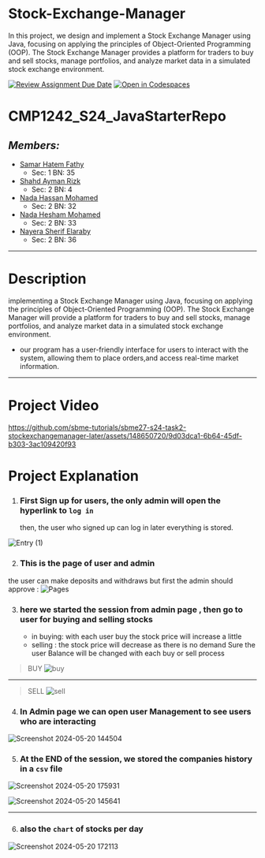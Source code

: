 # Stock-Exchange-Manager
In this project, we design and implement a Stock Exchange Manager using Java, focusing on applying the principles of Object-Oriented Programming (OOP). The Stock Exchange Manager provides a platform for traders to buy and sell stocks, manage portfolios, and analyze market data in a simulated stock exchange environment.

[![Review Assignment Due Date](https://classroom.github.com/assets/deadline-readme-button-24ddc0f5d75046c5622901739e7c5dd533143b0c8e959d652212380cedb1ea36.svg)](https://classroom.github.com/a/hIpamZ_2)
[![Open in Codespaces](https://classroom.github.com/assets/launch-codespace-7f7980b617ed060a017424585567c406b6ee15c891e84e1186181d67ecf80aa0.svg)](https://classroom.github.com/open-in-codespaces?assignment_repo_id=14947967)
# CMP1242_S24_JavaStarterRepo

## ***Members:***

- [Samar Hatem Fathy](https://github.com/samarhatem879)
  - Sec: 1  BN: 35
- [Shahd Ayman Rizk](https://github.com/Shahd-Ayman5)
  - Sec: 2  BN: 4
- [Nada Hassan Mohamed](https://github.com/Nadahassan147)
  - Sec: 2  BN: 32
- [Nada Hesham Mohamed](https://github.com/nadahesham249)
  - Sec: 2  BN: 33
- [Nayera Sherif Elaraby](https://github.com/Nayera5)
  - Sec: 2  BN: 36
---
# Description

implementing a Stock Exchange Manager using Java,
focusing on applying the principles of Object-Oriented Programming (OOP). The Stock
Exchange Manager will provide a platform for traders to buy and sell stocks, manage
portfolios, and analyze market data in a simulated stock exchange environment.
- our program has a user-friendly interface for users to interact with the system,
allowing them to place orders,and access real-time market
information.
---
# Project Video
https://github.com/sbme-tutorials/sbme27-s24-task2-stockexchangemanager-later/assets/148650720/9d03dca1-6b64-45df-b303-3ac109420f93

# Project Explanation
1. ### First Sign up for users, the only admin will open the hyperlink to `log in`
   then, the user who signed up can log in later everything is stored.
   
![Entry (1)](https://github.com/sbme-tutorials/sbme27-s24-task2-stockexchangemanager-later/assets/148117505/c3337e1d-52ba-4ba3-bbdd-8df457f4cadf)

2. ### This is the page of user and admin
the user can make deposits and withdraws but first the admin should approve :
 ![Pages](https://github.com/sbme-tutorials/sbme27-s24-task2-stockexchangemanager-later/assets/148117505/7150ac4c-b76d-4504-8f59-1a5caebe0429)

3. ### here we started the session from admin page , then go to user for buying and selling stocks
   - in buying: with each user buy the stock price will increase a little
   - selling : the stock price will decrease as there is no demand
  Sure the user Balance will be changed with each buy or sell process
  
  
> BUY
![buy](https://github.com/sbme-tutorials/sbme27-s24-task2-stockexchangemanager-later/assets/148117505/dd525aa5-6267-43ac-bbd6-f39a92059d78)
---
> SELL
![sell](https://github.com/sbme-tutorials/sbme27-s24-task2-stockexchangemanager-later/assets/148117505/41fa5e09-da9b-4ef4-a59d-2a198f612321)

4. ### In Admin page we can open user Management to see users who are interacting
   
![Screenshot 2024-05-20 144504](https://github.com/sbme-tutorials/sbme27-s24-task2-stockexchangemanager-later/assets/148117505/bcade1fa-3971-40ce-8934-c6acf41bf99b)

5. ### At the END of the session, we stored the companies history in a `csv` file
![Screenshot 2024-05-20 175931](https://github.com/sbme-tutorials/sbme27-s24-task2-stockexchangemanager-later/assets/148117505/8303bdad-1b73-45cc-beb0-54cdcd2db47f)

![Screenshot 2024-05-20 145641](https://github.com/sbme-tutorials/sbme27-s24-task2-stockexchangemanager-later/assets/148117505/712f5d24-b069-42e5-859d-efa5bb2076b8)

---
6. ### also the `chart` of stocks per day
 ![Screenshot 2024-05-20 172113](https://github.com/sbme-tutorials/sbme27-s24-task2-stockexchangemanager-later/assets/148117505/55328f2e-8969-476f-bc15-26cbb778acdc)

   
